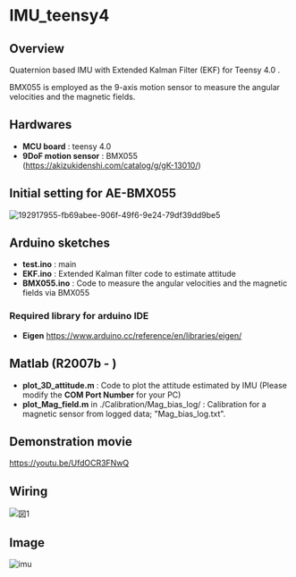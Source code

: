 # IMU_teensy4
## Overview
Quaternion based IMU with Extended Kalman Filter (EKF) for Teensy 4.0 .

BMX055 is employed as the 9-axis motion sensor to measure the angular velocities and the magnetic fields.

## Hardwares
* __MCU board__ : teensy 4.0
* __9DoF motion sensor__ : BMX055 (https://akizukidenshi.com/catalog/g/gK-13010/)

## Initial setting for AE-BMX055
![192917955-fb69abee-906f-49f6-9e24-79df39dd9be5](https://user-images.githubusercontent.com/114337358/192918427-d25a55c3-7cfc-4eec-b05a-6da66e5f165d.png)

## Arduino sketches
* __test.ino__    : main
* __EKF.ino__     : Extended Kalman filter code to estimate attitude
* __BMX055.ino__  : Code to measure the angular velocities and the magnetic fields via BMX055
### Required library for arduino IDE
* __Eigen__
https://www.arduino.cc/reference/en/libraries/eigen/

## Matlab (R2007b - )
* __plot_3D_attitude.m__  : Code to plot the attitude estimated by IMU (Please modify the __COM Port Number__ for your PC)
* __plot_Mag_field.m__ in ./Calibration/Mag_bias_log/ : Calibration for a magnetic sensor from logged data; "Mag_bias_log.txt". 
     

## Demonstration movie
https://youtu.be/UfdOCR3FNwQ

## Wiring
![図1](https://user-images.githubusercontent.com/114337358/192680988-31aca1a6-85d3-4055-aff8-a52541c61929.png)

## Image
![imu](https://user-images.githubusercontent.com/114337358/192146023-927ccd81-bf7d-4c9d-a581-a27021840ddb.png)
